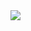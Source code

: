 <img src="https://img.freepik.com/premium-vector/girl-welcome-sign-cat-orange-pet-animal-illustration-clipart-art_51194-315.jpg">

<!---
SweetSalt97/SweetSalt97 is a ✨ special ✨ repository because its `README.md` (this file) appears on your GitHub profile.
You can click the Preview link to take a look at your changes.
--->

